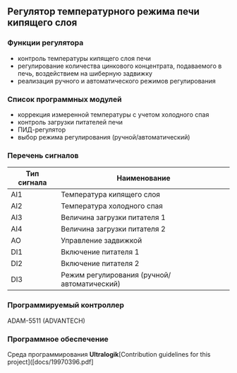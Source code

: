 ## Регулятор температурного режима печи кипящего слоя

### **Функции регулятора**
- контроль температуры кипящего слоя печи
- регулирование количества цинкового концентрата, подаваемого в печь, воздействием на шиберную задвижку
- реализация ручного и автоматического режимов регулирования

### **Список программных модулей**
- коррекция измеренной температуры с учетом холодного спая
- контроль загрузки питателей печи
- ПИД-регулятор
- выбор режима регулирования (ручной/автоматический)

### **Перечень сигналов** 
| Тип сигнала | Наименование |
| -- | -- |
| AI1 | Температура кипящего слоя |
| AI2 | Температура холодного спая |
| AI3 | Величина загрузки питателя 1 |
| AI4 | Величина загрузки питателя 2 |
| AO | Управление задвижкой |
| DI1	| Включение питателя 1 |
| DI2| 	Включение питателя 2 |
| DI3	| Режим регулирования (ручной/автоматический) |

### **Программируемый контроллер**
ADAM-5511 (ADVANTECH) 

### **Программное обеспечение**
Среда программирования **Ultralogik**[Contribution guidelines for this project]([docs/19970396.pdf]
